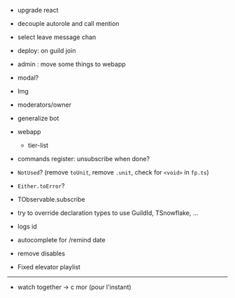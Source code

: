 - upgrade react
- decouple autorole and call mention
- select leave message chan
- deploy: on guild join
- admin : move some things to webapp
- modal?
- Img
- moderators/owner
- generalize bot
- webapp
  - tier-list
- commands register: unsubscribe when done?
- `NotUsed`? (remove `toUnit`, remove `.unit`, check for `<void>` in `fp.ts`)
- `Either.toError`?
- TObservable.subscribe
- try to override declaration types to use GuildId, TSnowflake, ...
- logs id
- autocomplete for /remind date
- remove disables

- Fixed elevator playlist

---

- watch together -> c mor (pour l'instant)

